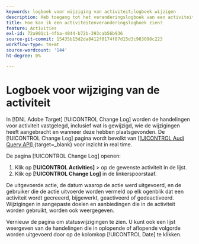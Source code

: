 ```yaml
---
keywords: logboek voor wijziging van activiteit;logboek wijzigen
description: Heb toegang tot het veranderingslogboek van een activiteit in Adobe  [!DNL Target]  om een verslag van te bekijken van wie uw activiteiten veranderde en wanneer de veranderingen voorkwamen.
title: Hoe kan ik een activiteitenveranderingslogboek zien?
feature: Activities
exl-id: 72a901c1-4fba-4044-b72b-393cab56b936
source-git-commit: 15435b15d2da8412f0174f87d15d3c983098c223
workflow-type: tm+mt
source-wordcount: '144'
ht-degree: 0%

---
```


# Logboek voor wijziging van de activiteit

In [!DNL Adobe Target] [!UICONTROL Change Log] worden de handelingen voor activiteit vastgelegd, inclusief wat is gewijzigd, wie de wijzigingen heeft aangebracht en wanneer deze hebben plaatsgevonden. De [!UICONTROL Change Log] pagina wordt bevolkt van [[!UICONTROL Audi Query API] ](https://experienceleague.adobe.com/en/docs/experience-platform/landing/governance-privacy-security/audit-logs/audit-api/overview) {target=_blank} voor inzicht in real time.

De pagina [!UICONTROL Change Log] openen:

1. Klik op **[!UICONTROL Activities]** > op de gewenste activiteit in de lijst.
1. Klik op **[!UICONTROL Change Log]** in de linkerspoorstaaf.

De uitgevoerde actie, de datum waarop de actie werd uitgevoerd, en de gebruiker die de actie uitvoerde worden vermeld op elk ogenblik dat een activiteit wordt gecreeerd, bijgewerkt, geactiveerd of gedeactiveerd. Wijzigingen in aangepaste doelen en aanbiedingen die in de activiteit worden gebruikt, worden ook weergegeven.

Vernieuw de pagina om statuswijzigingen te zien. U kunt ook een lijst weergeven van de handelingen die in oplopende of aflopende volgorde worden uitgevoerd door op de kolomkop [!UICONTROL Date] te klikken.
